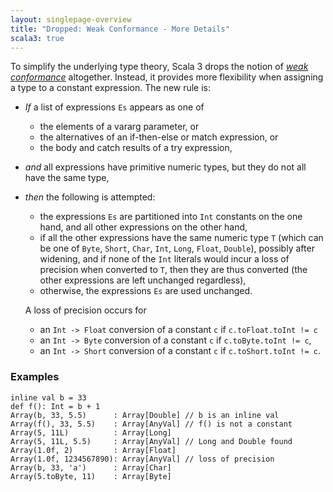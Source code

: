 ```yaml
---
layout: singlepage-overview
title: "Dropped: Weak Conformance - More Details"
scala3: true
---
```


<!-- THIS FILE HAS BEEN GENERATED BY SCALADOC PREPROCESSOR.
    The whole process of generation the docs can be found under this README: https://github.com/lampepfl/dotty/blob/master/docs/README.md
    The source file can be found here https://github.com/lampepfl/dotty/edit/master/docs/docs/reference/dropped-features/weak-conformance-spec.md
    NOTE THAT ANY CHANGES TO THIS FILE WILL BE OVERRIDEN BY PREPROCESSOR.
-->

To simplify the underlying type theory, Scala 3 drops the notion of
[*weak conformance*](https://www.scala-lang.org/files/archive/spec/2.13/03-types.html#weak-conformance)
altogether. Instead, it provides more flexibility when
assigning a type to a constant expression. The new rule is:

- *If* a list of expressions `Es` appears as one of

  - the elements of a vararg parameter, or
  - the alternatives of an if-then-else or match expression, or
  - the body and catch results of a try expression,
- *and* all expressions have primitive numeric types, but they do not
  all have the same type,

- *then* the following is attempted:

  - the expressions `Es` are partitioned into `Int` constants on the
    one hand, and all other expressions on the other hand,
  - if all the other expressions have the same numeric type `T`
    (which can be one of `Byte`, `Short`, `Char`, `Int`, `Long`, `Float`,
    `Double`), possibly after widening, and if none of the `Int`
    literals would incur a loss of precision when converted to `T`,
    then they are thus converted (the other expressions are left
    unchanged regardless),
  - otherwise, the expressions `Es` are used unchanged.

  A loss of precision occurs for

  - an `Int -> Float` conversion of a constant
    `c` if `c.toFloat.toInt != c`
  - an `Int -> Byte` conversion of a constant
    `c` if `c.toByte.toInt != c`,
  - an `Int -> Short` conversion of a constant
    `c` if `c.toShort.toInt != c`.

### Examples

<div class="snippet" ><div class="buttons"></div><pre><code class="language-scala"><span id="0" class="" >inline val b = 33
</span><span id="1" class="" >def f(): Int = b + 1
</span><span id="2" class="" >Array(b, 33, 5.5)      : Array[Double] // b is an inline val
</span><span id="3" class="" >Array(f(), 33, 5.5)    : Array[AnyVal] // f() is not a constant
</span><span id="4" class="" >Array(5, 11L)          : Array[Long]
</span><span id="5" class="" >Array(5, 11L, 5.5)     : Array[AnyVal] // Long and Double found
</span><span id="6" class="" >Array(1.0f, 2)         : Array[Float]
</span><span id="7" class="" >Array(1.0f, 1234567890): Array[AnyVal] // loss of precision
</span><span id="8" class="" >Array(b, 33, &apos;a&apos;)      : Array[Char]
</span><span id="9" class="" >Array(5.toByte, 11)    : Array[Byte]
</span></code></pre></div>
